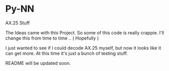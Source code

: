 # Py-NN
AX.25 Stuff

The Ideas came with this Project. So some of this code is really crappie.
I'll change this from time to time ..  ( Hopefully )

I just wanted to see if I could decode AX.25 myself, but now it looks like it can get more.
At this time it's just a bunch of testing stuff.

README will be updated soon.
